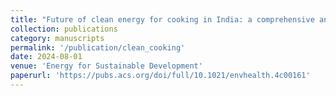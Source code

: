 ```yaml
---
title: "Future of clean energy for cooking in India: a comprehensive analysis of fuel alternatives"
collection: publications
category: manuscripts
permalink: '/publication/clean_cooking'
date: 2024-08-01
venue: 'Energy for Sustainable Development'
paperurl: 'https://pubs.acs.org/doi/full/10.1021/envhealth.4c00161'
---
```

